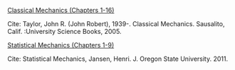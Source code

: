 <ins> Classical Mechanics (Chapters 1-16)</ins> 

Cite: Taylor, John R. (John Robert), 1939-. Classical Mechanics. Sausalito, Calif. :University Science Books, 2005.

<ins>Statistical Mechanics (Chapters 1-9)</ins> 

Cite: Statistical Mechanics, Jansen, Henri. J. Oregon State University. 2011.
